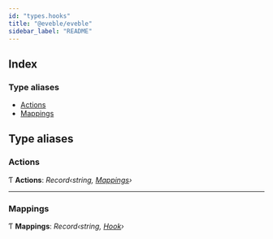 ```yaml
---
id: "types.hooks"
title: "@eveble/eveble"
sidebar_label: "README"
---
```


## Index

### Type aliases

* [Actions](types.hooks.md#actions)
* [Mappings](types.hooks.md#mappings)

## Type aliases

###  Actions

Ƭ **Actions**: *Record‹string, [Mappings](types.hooks.md#mappings)›*

___

###  Mappings

Ƭ **Mappings**: *Record‹string, [Hook](types.md#hook)›*
